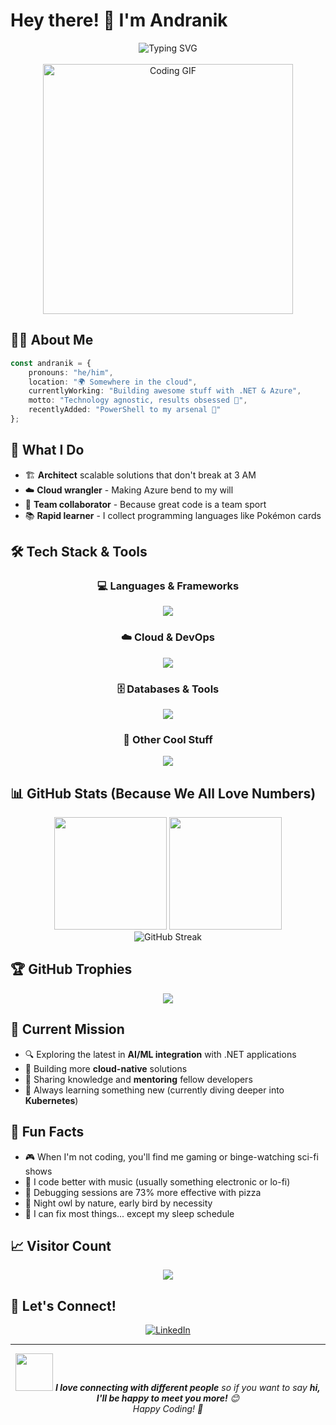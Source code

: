# Hey there! 👋 I'm Andranik

<div align="center">
  <img src="https://readme-typing-svg.herokuapp.com?font=Fira+Code&size=25&pause=1000&color=F75C7E&center=true&vCenter=true&width=600&lines=Senior+Software+Engineer+%F0%9F%92%BB;Software+Architect+%F0%9F%8F%97%EF%B8%8F;Cloud+%26+DevOps+Specialist+%E2%98%81%EF%B8%8F;AI+Enthusiast+%F0%9F%A4%96;Always+Learning+Something+New+%F0%9F%9A%80" alt="Typing SVG" />
</div>

<br/>

<div align="center">
  <img src="https://media.giphy.com/media/qgQUggAC3Pfv687qPC/giphy.gif" width="400" alt="Coding GIF"/>
</div>

## 🧑‍💻 About Me

```typescript
const andranik = {
    pronouns: "he/him",
    location: "🌍 Somewhere in the cloud",
    currentlyWorking: "Building awesome stuff with .NET & Azure",
    motto: "Technology agnostic, results obsessed 🎯",
    recentlyAdded: "PowerShell to my arsenal 💪"
};
```

## 🚀 What I Do

- 🏗️ **Architect** scalable solutions that don't break at 3 AM
- ☁️ **Cloud wrangler** - Making Azure bend to my will
- 🤝 **Team collaborator** - Because great code is a team sport
- 📚 **Rapid learner** - I collect programming languages like Pokémon cards

## 🛠️ Tech Stack & Tools

<div align="center">

### 💻 Languages & Frameworks
<img src="https://skillicons.dev/icons?i=dotnet,cs,typescript,javascript,powershell,python" />

### ☁️ Cloud & DevOps
<img src="https://skillicons.dev/icons?i=azure,aws,docker,kubernetes,jenkins,terraform" />

### 🗄️ Databases & Tools
<img src="https://skillicons.dev/icons?i=mysql,postgresql,mongodb,redis,git,github" />

### 🎨 Other Cool Stuff
<img src="https://skillicons.dev/icons?i=linux,vscode,postman,figma" />

</div>

## 📊 GitHub Stats (Because We All Love Numbers)

<div align="center">
  <img height="180em" src="https://github-readme-stats.vercel.app/api?username=YOUR_GITHUB_USERNAME&show_icons=true&theme=tokyonight&include_all_commits=true&count_private=true"/>
  <img height="180em" src="https://github-readme-stats.vercel.app/api/top-langs/?username=YOUR_GITHUB_USERNAME&layout=compact&langs_count=8&theme=tokyonight"/>
</div>

<div align="center">
  <img src="https://github-readme-streak-stats.herokuapp.com/?user=YOUR_GITHUB_USERNAME&theme=tokyonight" alt="GitHub Streak"/>
</div>

## 🏆 GitHub Trophies

<div align="center">
  <img src="https://github-profile-trophy.vercel.app/?username=YOUR_GITHUB_USERNAME&theme=tokyonight&no-frame=true&no-bg=true&margin-w=4" />
</div>

## 🎯 Current Mission

- 🔍 Exploring the latest in **AI/ML integration** with .NET applications
- 🚀 Building more **cloud-native** solutions
- 📖 Sharing knowledge and **mentoring** fellow developers
- 🌱 Always learning something new (currently diving deeper into **Kubernetes**)

## 💬 Fun Facts

- 🎮 When I'm not coding, you'll find me gaming or binge-watching sci-fi shows
- 🎵 I code better with music (usually something electronic or lo-fi)
- 🍕 Debugging sessions are 73% more effective with pizza
- 🌙 Night owl by nature, early bird by necessity
- 🔧 I can fix most things... except my sleep schedule

## 📈 Visitor Count

<div align="center">
  <img src="https://profile-counter.glitch.me/YOUR_GITHUB_USERNAME/count.svg" />
</div>

## 🤝 Let's Connect!

<div align="center">

[![LinkedIn](https://img.shields.io/badge/LinkedIn-%230077B5.svg?logo=linkedin&logoColor=white)](https://linkedin.com/in/andranik-ghulyan-b9557796/)

</div>

---

<div align="center">
  <img src="https://media.giphy.com/media/LnQjpWaON8nhr21vNW/giphy.gif" width="60"> 
  <em><b>I love connecting with different people</b> so if you want to say <b>hi, I'll be happy to meet you more!</b> 😊</em>
</div>

<div align="center">
  <i>Happy Coding! 🚀</i>
</div>
